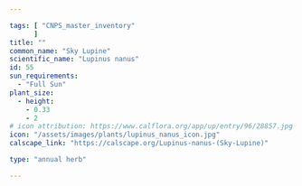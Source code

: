 ```yaml
---

tags: [ "CNPS_master_inventory"
      ]
title: ""
common_name: "Sky Lupine"
scientific_name: "Lupinus nanus"
id: 55
sun_requirements:
  - "Full Sun"
plant_size:
  - height: 
    - 0.33
    - 2
# icon attribution: https://www.calflora.org/app/up/entry/96/28857.jpg 
icon: "/assets/images/plants/lupinus_nanus_icon.jpg" 
calscape_link: "https://calscape.org/Lupinus-nanus-(Sky-Lupine)"

type: "annual herb"

---
```


